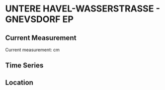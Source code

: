 # UNTERE HAVEL-WASSERSTRASSE - GNEVSDORF EP

## Current Measurement

Current measurement: <Value topic="rivers/pegel-online/UHW/GNEVSDORF-EP/measurementValue"/> cm

## Time Series

<TimeSeries topic="rivers/pegel-online/UHW/GNEVSDORF-EP/measurementValue" period="week" />

## Location

<WorldMap>
  <Marker lat="52.90799307773316" lon="11.885969927808311" labelTopic="rivers/pegel-online/UHW/GNEVSDORF-EP/measurementValue" />
</WorldMap>
